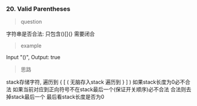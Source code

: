 ### 20. Valid Parentheses
> question

字符串是否合法: 只包含()[]{} 需要闭合

> example

Input "()", Output: true

> 思路

stack存储字符, 遍历到 { [ ( 无脑存入stack
遍历到 } ] )
如果stack长度为0必不合法
如果当前对应到正向符号不在stack最后一个(保证开关顺序)必不合法
合法则去掉stack最后一个
最后看stack长度是否为0

